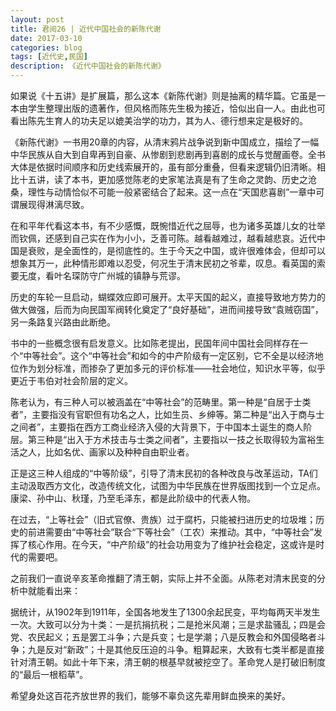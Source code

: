 ```yaml
---
layout: post
title: 君阅26 | 近代中国社会的新陈代谢
date: 2017-03-10
categories: blog
tags: [近代史,民国]
description: 《近代中国社会的新陈代谢》
---
```


<p>如果说《十五讲》是扩展篇，那么这本《新陈代谢》则是抽离的精华篇。它虽是一本由学生整理出版的遗著作，但风格而陈先生极为接近，恰似出自一人。由此也可看出陈先生育人的功夫足以媲美治学的功力，其为人、德行想来定是极好的。</p>

<p>《新陈代谢》一书用20章的内容，从清末鸦片战争说到新中国成立，描绘了一幅中华民族从自大到自卑再到自豪、从惨剧到悲剧再到喜剧的成长与觉醒画卷。全书大体是依据时间顺序和历史线索展开的，虽有部分重叠，但看来逻辑仍旧清晰。相比十五讲，读了本书，更加感觉陈老的史家笔法真是有了生命之灵韵、历史之沧桑，理性与动情恰似不可能一般紧密结合了起来。这一点在“天国悲喜剧”一章中可谓展现得淋漓尽致。</p>

<p>在和平年代看这本书，有不少感慨，既惋惜近代之屈辱，也为诸多英雄儿女的壮举而钦佩，还感到自己实在作为小小，乏善可陈。越看越难过，越看越悲哀。近代中国是衰败，是全面性的，是彻底性的。生于今天之中国，或许很难体会，但却可以想象其万一，此种情形即难以忍受，何况生于清末民初之爷辈，叹息。看英国的索要无度，看叶名琛防守广州城的镇静与荒谬。</p>

<p>历史的车轮一旦启动，蝴蝶效应即可展开。太平天国的起义，直接导致地方势力的做大做强，后而为向民国军阀转化奠定了“良好基础”，进而间接导致“袁贼窃国”，另一条路复兴路由此断绝。</p>

<p>书中的一些概念很有启发意义。比如陈老提出，民国年间中国社会同样存在一个“中等社会”。这个“中等社会”和如今的中产阶级有一定区别，它不全是以经济地位作为划分标准，而掺杂了更加多元的评价标准——社会地位，知识水平等，似乎更近于韦伯对社会阶层的定义。</p>

<p>陈老认为，有三种人可以被涵盖在“中等社会”的范畴里。第一种是“自居于士类者”，主要指没有官职但有功名之人，比如生员、乡绅等。第二种是“出入于商与士之间者”，主要指在西方工商业经济入侵的大背景下，于中国本土诞生的商人阶层。第三种是“出入于方术技击与士类之间者”，主要指以一技之长取得较为富裕生活之人，比如名优、画家以及种种自由职业者。</p>

<p>正是这三种人组成的“中等阶级”，引导了清末民初的各种改良与改革运动，TA们主动汲取西方文化，改造传统文化，试图为中华民族在世界版图找到一个立足点。康梁、孙中山、秋瑾，乃至毛泽东，都是此阶级中的代表人物。</p>

<p>在过去，“上等社会”（旧式官僚、贵族）过于腐朽，只能被扫进历史的垃圾堆；历史的前进需要由“中等社会”联合“下等社会”（工农）来推动。其中，“中等社会”发挥了核心作用。在今天，“中产阶级”的社会功用变为了维护社会稳定，这或许是时代的需要吧。</p>

<p>之前我们一直说辛亥革命推翻了清王朝，实际上并不全面。从陈老对清末民变的分析中就能看出来：</p>

<p>据统计，从1902年到1911年，全国各地发生了1300余起民变，平均每两天半发生一次。大致可以分为十类：一是抗捐抗税；二是抢米风潮；三是求盐骚乱；四是会党、农民起义；五是罢工斗争；六是兵变；七是学潮；八是反教会和外国侵略者斗争；九是反对“新政”；十是其他反压迫的斗争。粗算起来，大致有七类半都是直接针对清王朝。如此十年下来，清王朝的根基早就被挖空了。革命党人是打破旧制度的“最后一根稻草”。</p>

<p>希望身处这百花齐放世界的我们，能够不辜负这先辈用鲜血换来的美好。</p>



